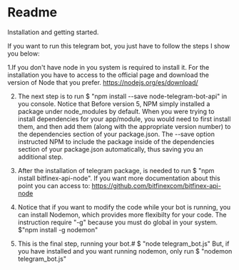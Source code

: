 # Readme
Installation and getting started.
   
If you want to run this telegram bot, you just have to follow the steps I show you below:
  
1.If you don't have node in you system is required to install it. For the installation you have to access to the official page and download  the version of Node that you prefer.  https://nodejs.org/es/download/

2. The next step is to run  $ "npm install --save node-telegram-bot-api" in you console.
	Notice that Before version 5, NPM simply installed a package under node_modules by default. When you were trying to install 				dependencies for your app/module, you would need to first install them, and then add them (along with the appropriate version number)	     	 to the dependencies section of your package.json.
	The --save option instructed NPM to include the package inside of the dependencies section of your package.json automatically, thus                  	     saving you an additional step.

3. After the installation of telegram package, is needed to run  $ "npm install bitfinex-api-node". If you want more documentation
about this point you can access to: https://github.com/bitfinexcom/bitfinex-api-node
	
4. Notice that if you want to modify the code while your bot is running, you can install Nodemon, which provides more flexibilty for your code. The instruction require "-g" because you must do global in your system. $"npm install -g nodemon"
	
5. This is the final step, running your bot.# $ "node  telegram_bot.js" But, if you have installed and you want running nodemon, only run $ "nodemon telegram_bot.js" 	

